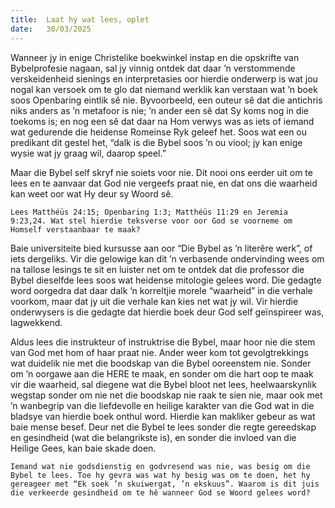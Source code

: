 ```yaml
---
title:  Laat hy wat lees, oplet
date:   30/03/2025
---
```


Wanneer jy in enige Christelike boekwinkel instap en die opskrifte van Bybelprofesie nagaan, sal jy vinnig ontdek dat daar ’n verstommende verskeidenheid sienings en interpretasies oor hierdie onderwerp is wat jou nogal kan versoek om te glo dat niemand werklik kan verstaan wat ’n boek soos Openbaring eintlik sê nie. Byvoorbeeld, een outeur sê dat die antichris niks anders as ’n metafoor is nie; ’n ander een sê dat Sy koms nog in die toekoms is; en nog een sê dat daar na Hom verwys was as iets of iemand wat gedurende die heidense Romeinse Ryk geleef het. Soos wat een ou predikant dit gestel het, “dalk is die Bybel soos ’n ou viool; jy kan enige wysie wat jy graag wil, daarop speel.”

Maar die Bybel self skryf nie soiets voor nie. Dit nooi ons eerder uit om te lees en te aanvaar dat God nie vergeefs praat nie, en dat ons die waarheid kan weet oor wat Hy deur sy Woord sê.

`Lees Matthéüs 24:15; Openbaring 1:3; Matthéüs 11:29 en Jeremia 9:23,24. Wat stel hierdie teksverse voor oor God se voorneme om Homself verstaanbaar te maak?`

Baie universiteite bied kursusse aan oor “Die Bybel as ’n literêre werk”, of iets dergeliks. Vir die gelowige kan dit ’n verbasende ondervinding wees om na tallose lesings te sit en luister net om te ontdek dat die professor die Bybel dieselfde lees soos wat heidense mitologie gelees word. Die gedagte word oorgedra dat daar dalk ’n korreltjie morele “waarheid” in die verhale voorkom, maar dat jy uit die verhale kan kies net wat jy wil. Vir hierdie onderwysers is die gedagte dat hierdie boek deur God self geïnspireer was, lagwekkend.

Aldus lees die instrukteur of instruktrise die Bybel, maar hoor nie die stem van God met hom of haar praat nie. Ander weer kom tot gevolgtrekkings wat duidelik nie met die boodskap van die Bybel ooreenstem nie. Sonder om ’n oorgawe aan die HERE te maak, en sonder om die hart oop te maak vir die waarheid, sal diegene wat die Bybel bloot net lees, heelwaarskynlik wegstap sonder om nie net die boodskap nie raak te sien nie, maar ook met ’n wanbegrip van die liefdevolle en heilige karakter van die God wat in die bladsye van hierdie boek onthul word. Hierdie kan makliker gebeur as wat baie mense besef. Deur net die Bybel te lees sonder die regte gereedskap en gesindheid (wat die belangrikste is), en sonder die invloed van die Heilige Gees, kan baie skade doen.

`Iemand wat nie godsdienstig en godvresend was nie, was besig om die Bybel te lees. Toe hy gevra was wat hy besig was om te doen, het hy gereageer met “Ek soek ’n skuiwergat, ’n ekskuus”. Waarom is dit juis die verkeerde gesindheid om te hê wanneer God se Woord gelees word?`